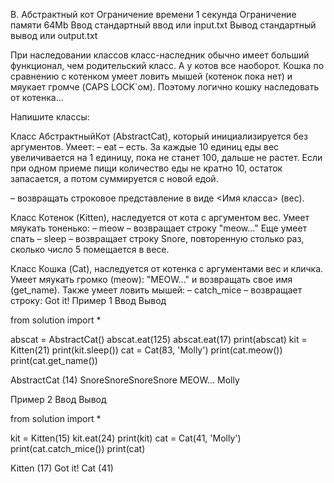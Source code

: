 
B. Абстрактный кот
Ограничение времени 	1 секунда
Ограничение памяти 	64Mb
Ввод 	стандартный ввод или input.txt
Вывод 	стандартный вывод или output.txt

При наследовании классов класс-наследник обычно имеет больший функционал, чем родительский класс. А у котов все наоборот. Кошка по сравнению с котенком умеет ловить мышей (котенок пока нет) и мяукает громче (CAPS LOCK`ом). Поэтому логично кошку наследовать от котенка…

Напишите классы:

Класс АбстрактныйКот (AbstractCat), который инициализируется без аргументов. Умеет:
– eat – есть. За каждые 10 единиц еды вес увеличивается на 1 единицу, пока не станет 100, дальше не растет. Если при одном приеме пищи количество еды не кратно 10, остаток запасается, а потом суммируется с новой едой.

– возвращать строковое представление в виде <Имя класса> (вес).

Класс Котенок (Kitten), наследуется от кота с аргументом вес. Умеет мяукать тоненько:
– meow – возвращает строку "meow..."
Еще умеет спать – sleep – возвращает строку Snore, повторенную столько раз, сколько число 5 помещается в весе.

Класс Кошка (Cat), наследуется от котенка с аргументами вес и кличка. Умеет мяукать громко (meow):
"MEOW..."
и возвращать свое имя (get_name). Также умеет ловить мышей:
– catch_mice – возвращает строку: Got it!
Пример 1
Ввод
Вывод

from solution import *

abscat = AbstractCat()
abscat.eat(125)
abscat.eat(17)
print(abscat)
kit = Kitten(21)
print(kit.sleep())
cat = Cat(83, 'Molly')
print(cat.meow())
print(cat.get_name())

	

AbstractCat (14)
SnoreSnoreSnoreSnore
MEOW...
Molly

Пример 2
Ввод
Вывод

from solution import *

kit = Kitten(15)
kit.eat(24)
print(kit)
cat = Cat(41, 'Molly')
print(cat.catch_mice())
print(cat)

	

Kitten (17)
Got it!
Cat (41)
